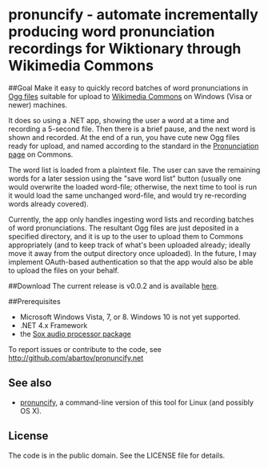 # pronuncify - automate incrementally producing word pronunciation recordings for Wiktionary through Wikimedia Commons
##Goal
Make it easy to quickly record batches of word pronunciations in [Ogg files](https://en.wikipedia.org/wiki/Ogg) suitable for upload to [Wikimedia Commons](https://commons.wikimedia.org) on Windows (Visa or newer) machines.

It does so using a .NET app, showing the user a word at a time and recording a 5-second file.  Then there is a brief pause, and the next word is shown and recorded.  At the end of a run, you have cute new Ogg files ready for upload, and named according to the standard in the [Pronunciation page](https://commons.wikimedia.org/wiki/Category:Pronunciation) on Commons.

The word list is loaded from a plaintext file.  The user can save the remaining words for a later session using the "save word list" button (usually one would overwrite the loaded word-file; otherwise, the next time to tool is run it would load the same unchanged word-file, and would try re-recording words already covered).

Currently, the app only handles ingesting word lists and recording batches of word pronunciations.  The resultant Ogg files are just deposited in a specified directory, and it is up to the user to upload them to Commons appropriately (and to keep track of what's been uploaded already; ideally move it away from the output directory once uploaded).  In the future, I may implement OAuth-based authentication so that the app would also be able to upload the files on your behalf.

##Download
The current release is v0.0.2 and is available [here](https://github.com/abartov/Pronuncify.net/releases/tag/v0.0.2).

##Prerequisites
* Microsoft Windows Vista, 7, or 8.  Windows 10 is not yet supported.
* .NET 4.x Framework
* the [Sox audio processor package](http://sourceforge.net/projects/sox/?source=typ_redirect)

To report issues or contribute to the code, see http://github.com/abartov/pronuncify.net

## See also
* [pronuncify](https://github.com/abartov/pronuncify), a command-line version of this tool for Linux (and possibly OS X).

## License
The code is in the public domain.  See the LICENSE file for details.
